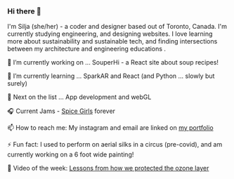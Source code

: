 ### Hi there 👋

I'm Silja (she/her) - a coder and designer based out of Toronto, Canada. I'm currently studying engineering, and designing websites. I love learning more about sustainability and sustainable tech, and finding intersections between my architecture and engineering educations . 


🔭 I’m currently working on ...  SouperHi - a React site about soup recipes!

🌱 I’m currently learning ...  SparkAR and React (and Python ... slowly but surely)

🧚 Next on the list ... App development and webGL  

🎧 Current Jams - <a href = "https://open.spotify.com/playlist/37i9dQZF1DWWUJdr9ahsbf?si=iO-bf5E3TwK6moWMNoIU1A"> Spice Girls</a> forever

📫 How to reach me: My instagram and email are linked on <a href = "https://www.siljawalenius.com/" > my portfolio </a>

⚡ Fun fact: I used to perform on aerial silks in a circus (pre-covid), and am currently working on a 6 foot wide painting! 

🌿 Video of the week: <a href = "https://www.youtube.com/watch?v=08z_xW-szwM" > Lessons from how we protected the ozone layer </a>
